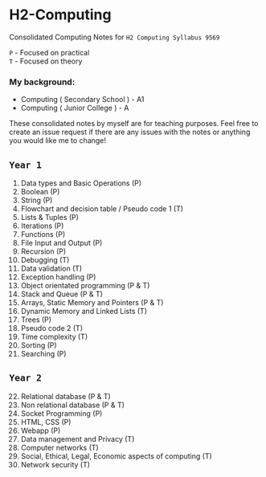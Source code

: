 # H2-Computing
Consolidated Computing Notes for ` H2 Computing Syllabus 9569 `

`P` - Focused on practical <br>
`T` - Focused on theory

### My background: 

- Computing ( Secondary School ) - A1
- Computing ( Junior College ) - A

These consolidated notes by myself are for teaching purposes. Feel free to create an issue request if there are any issues with the notes or anything you would like me to change!


## `Year 1`

1. Data types and Basic Operations (P)
2. Boolean (P)
3. String (P)
4. Flowchart and decision table / Pseudo code 1 (T)
5. Lists & Tuples (P)
6. Iterations (P)
7. Functions (P)
8. File Input and Output (P)
9. Recursion (P)
10. Debugging (T)
11. Data validation (T)
12. Exception handling (P)
13. Object orientated programming (P & T)
14. Stack and Queue (P & T)
15. Arrays, Static Memory and Pointers (P & T)
16. Dynamic Memory and Linked Lists (T)
17. Trees (P)
18. Pseudo code 2 (T)
19. Time complexity (T)
20. Sorting (P)
21. Searching (P)

## `Year 2`

22. Relational database (P & T)
23. Non relational database (P & T)
24. Socket Programming (P)
25. HTML, CSS (P)
26. Webapp (P)
27. Data management and Privacy (T)
28. Computer networks (T)
29. Social, Ethical, Legal, Economic aspects of computing (T)
30. Network security (T)
